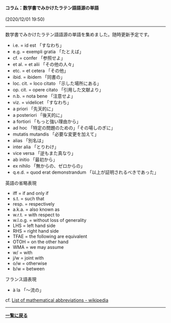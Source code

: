 #### コラム：数学書でみかけたラテン語語源の単語
(2020/12/01 19:50)

---

<p>
数学書でみかけたラテン語語源の単語を集めました。随時更新予定です。

<ul>
  <li>i.e. = id est 「すなわち」</li>
  <li>e.g. = exempli gratia 「たとえば」</li>
  <li>cf. = confer 「参照せよ」</li>
  <li>et al. = et alii 「その他の人々」</li>
  <li>etc. = et cetera 「その他」</li>
  <li>ibid. = ibidem 「同書の」</li>
  <li>loc. cit. = loco citato 「示した場所にある」</li>
  <li>op. cit. = opere citato 「引用した文献より」</li>
  <li>n.b. = nota bene 「注意せよ」</li>
  <li>viz. = videlicet 「すなわち」 </li>
  <li>a priori 「先天的に」</li>
  <li>a posteriori 「後天的に」</li>
  <li>a fortiori 「もっと強い理由から」</li>
  <li>ad hoc 「特定の問題のための」「その場しのぎに」</li>
  <li>mutatis mutandis 「必要な変更を加えて」</li>
  <li>alias 「別名は」</li>
  <li>inter alia 「とりわけ」</li>
  <li>vice versa 「逆もまた真なり」</li>
  <li>ab initio 「最初から」</li>
  <li>ex nihilo 「無からの、ゼロからの」</li>
  <li>q.e.d. = quod erat demonstrandum 「以上が証明されるべきであった」</li>
</ul>

英語の省略表現
<ul>
  <li>iff = if and only if</li>
  <li>s.t. = such that</li>
  <li>resp. = respectively</li>
  <li>a.k.a. = also known as</li>
  <li>w.r.t. = with respect to</li>
  <li>w.l.o.g. = without loss of generality</li>
  <li>LHS = left hand side</li>
  <li>RHS = right hand side</li>
  <li>TFAE = the following are equivalent</li>
  <li>OTOH = on the other hand</li>
  <li>WMA = we may assume</li>
  <li>w/ = with</li>
  <li>j/w = joint with</li>
  <li>o/w = otherwise</li>
  <li>b/w = between</li>
</ul>

フランス語表現
<ul>
  <li>à la 「～流の」</li>
</ul>



cf. <a href="https://en.wikipedia.org/wiki/List_of_mathematical_abbreviations">List of mathematical abbreviations - wikipedia</a>
</p>




---

**[一覧に戻る](/posts)**